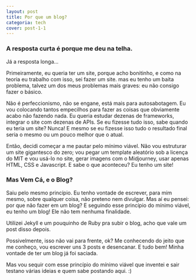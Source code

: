 ```yaml
---
layout: post
title: Por que um blog?
categoria: tech
cover: post-1-1
---
```


### A resposta curta é porque me deu na telha.

Já a resposta longa...

Primeiramente, eu queria ter um site, porque acho bonitinho, e como na teoria eu trabalho com isso, sei fazer um site. mas eu tenho um baita problema, talvez um dos meus problemas mais graves: eu não consigo fazer o básico.

Não é perfeccionismo, não se engane, está mais para autosabotagem. Eu vou colocando tantos empecilhos para fazer as coisas que obviamente acabo não fazendo nada. Eu queria estudar dezenas de frameworks, integrar o site com dezenas de APIs. Se eu fizesse tudo isso, sabe quando eu teria um site? Nunca! E mesmo se eu fizesse isso tudo o resultado final seria o mesmo ou um pouco melhor que o atual.

Então, decidi começar a me pautar pelo mínimo viável. Não vou estruturar um site gigantesco do zero; vou pegar um template aleatório sob a licença do MIT e vou usá-lo no site, gerar imagens com o Midjourney, usar apenas HTML, CSS e Javascript. E sabe o que aconteceu? Eu tenho um site!

### Mas Vem Cá, e o Blog?
Saiu pelo mesmo princípio. Eu tenho vontade de escrever, para mim mesmo, sobre qualquer coisa, não preteno nem divulgar. Mas aí eu pensei: por que não fazer em um blog? E seguindo esse princípio do mínimo viável, eu tenho um blog! Ele não tem nenhuma finalidade.

Utilizei Jekyll e um pouquinho de Ruby pra subir o blog, acho que vale um post disso depois.

Possivelmente, isso não vai para frente, ok? Me conhecendo do jeito que me conheço, vou escrever uns 3 posts e desencanar. E tudo bem! Minha vontade de ter um blog já foi saciada.

Mas vou sequir com esse princípio do mínimo viável que inventei e sair testano várias ideias e quem sabe postando aqui. :)

